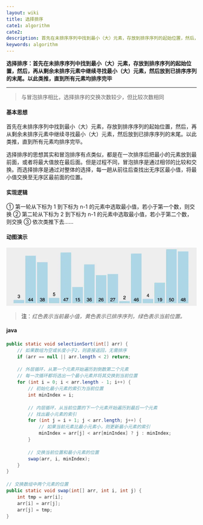 ```yaml
---
layout: wiki
title: 选择排序
cate1: algorithm
cate2: 
description: 首先在未排序序列中找到最小（大）元素，存放到排序序列的起始位置，然后，再从剩余未排序元素中继续寻找最小（大）元素，然后放到已排序序列的末尾。以此类推，直到所有元素均排序完毕
keywords: algorithm
---
```




**选择排序：首先在未排序序列中找到最小（大）元素，存放到排序序列的起始位置，然后，再从剩余未排序元素中继续寻找最小（大）元素，然后放到已排序序列的末尾。以此类推，直到所有元素均排序完毕**

------



> 与冒泡排序相比，选择排序的交换次数较少，但比较次数相同



#### 基本思想

首先在未排序序列中找到最小（大）元素，存放到排序序列的起始位置，然后，再从剩余未排序元素中继续寻找最小（大）元素，然后放到已排序序列的末尾。以此类推，直到所有元素均排序完毕。

选择排序的思想其实和冒泡排序有点类似，都是在一次排序后把最小的元素放到最前面，或者将最大值放在最后面。但是过程不同，冒泡排序是通过相邻的比较和交换。而选择排序是通过对整体的选择，每一趟从前往后查找出无序区最小值，将最小值交换至无序区最前面的位置。



#### 实现逻辑

① 第一轮从下标为 1 到下标为 n-1 的元素中选取最小值，若小于第一个数，则交换
② 第二轮从下标为 2 到下标为 n-1 的元素中选取最小值，若小于第二个数，则交换
③ 依次类推下去……



#### 动图演示

<img src="/images/wiki/algorithm/algorithm-selection-sort_step1.webp"  />

> **注**：*红色表示当前最小值，黄色表示已排序序列，绿色表示当前位置。*



#### java

```java
public static void selectionSort(int[] arr) {
    // 如果数组为空或长度小于2，则直接返回，无需排序
    if (arr == null || arr.length < 2) return;

    // 外层循环，从第一个元素开始遍历到倒数第二个元素  
    // 每一次循环都将选出一个最小元素并将其交换到当前位置 
    for (int i = 0; i < arr.length - 1; i++) {
        // 初始化最小元素的索引为当前位置  
        int minIndex = i;
        
        // 内层循环，从当前位置的下一个元素开始遍历到最后一个元素  
        // 找出最小元素的索引
        for (int j = i + 1; j < arr.length; j++) {
            // 如果当前元素比最小元素小，则更新最小元素的索引 
            minIndex = arr[j] < arr[minIndex] ? j : minIndex;
        }
        
        // 交换当前位置和最小元素的位置 
        swap(arr, i, minIndex);
    }
}

// 交换数组中两个元素的位置
public static void swap(int[] arr, int i, int j) {
    int tmp = arr[i];
    arr[i] = arr[j];
    arr[j] = tmp;
}
```

